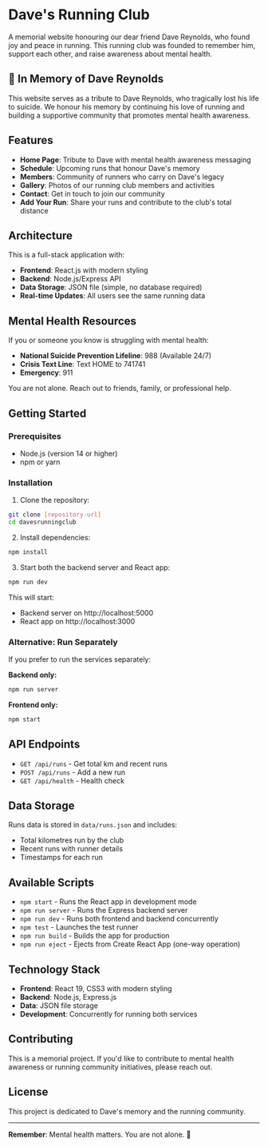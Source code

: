 # Dave's Running Club

A memorial website honouring our dear friend Dave Reynolds, who found joy and peace in running. This running club was founded to remember him, support each other, and raise awareness about mental health.

## 💙 In Memory of Dave Reynolds

This website serves as a tribute to Dave Reynolds, who tragically lost his life to suicide. We honour his memory by continuing his love of running and building a supportive community that promotes mental health awareness.

## Features

- **Home Page**: Tribute to Dave with mental health awareness messaging
- **Schedule**: Upcoming runs that honour Dave's memory
- **Members**: Community of runners who carry on Dave's legacy
- **Gallery**: Photos of our running club members and activities
- **Contact**: Get in touch to join our community
- **Add Your Run**: Share your runs and contribute to the club's total distance

## Architecture

This is a full-stack application with:
- **Frontend**: React.js with modern styling
- **Backend**: Node.js/Express API
- **Data Storage**: JSON file (simple, no database required)
- **Real-time Updates**: All users see the same running data

## Mental Health Resources

If you or someone you know is struggling with mental health:

- **National Suicide Prevention Lifeline**: 988 (Available 24/7)
- **Crisis Text Line**: Text HOME to 741741
- **Emergency**: 911

You are not alone. Reach out to friends, family, or professional help.

## Getting Started

### Prerequisites

- Node.js (version 14 or higher)
- npm or yarn

### Installation

1. Clone the repository:
```bash
git clone [repository-url]
cd davesrunningclub
```

2. Install dependencies:
```bash
npm install
```

3. Start both the backend server and React app:
```bash
npm run dev
```

This will start:
- Backend server on http://localhost:5000
- React app on http://localhost:3000

### Alternative: Run Separately

If you prefer to run the services separately:

**Backend only:**
```bash
npm run server
```

**Frontend only:**
```bash
npm start
```

## API Endpoints

- `GET /api/runs` - Get total km and recent runs
- `POST /api/runs` - Add a new run
- `GET /api/health` - Health check

## Data Storage

Runs data is stored in `data/runs.json` and includes:
- Total kilometres run by the club
- Recent runs with runner details
- Timestamps for each run

## Available Scripts

- `npm start` - Runs the React app in development mode
- `npm run server` - Runs the Express backend server
- `npm run dev` - Runs both frontend and backend concurrently
- `npm test` - Launches the test runner
- `npm run build` - Builds the app for production
- `npm run eject` - Ejects from Create React App (one-way operation)

## Technology Stack

- **Frontend**: React 19, CSS3 with modern styling
- **Backend**: Node.js, Express.js
- **Data**: JSON file storage
- **Development**: Concurrently for running both services

## Contributing

This is a memorial project. If you'd like to contribute to mental health awareness or running community initiatives, please reach out.

## License

This project is dedicated to Dave's memory and the running community.

---

**Remember**: Mental health matters. You are not alone. 💙
